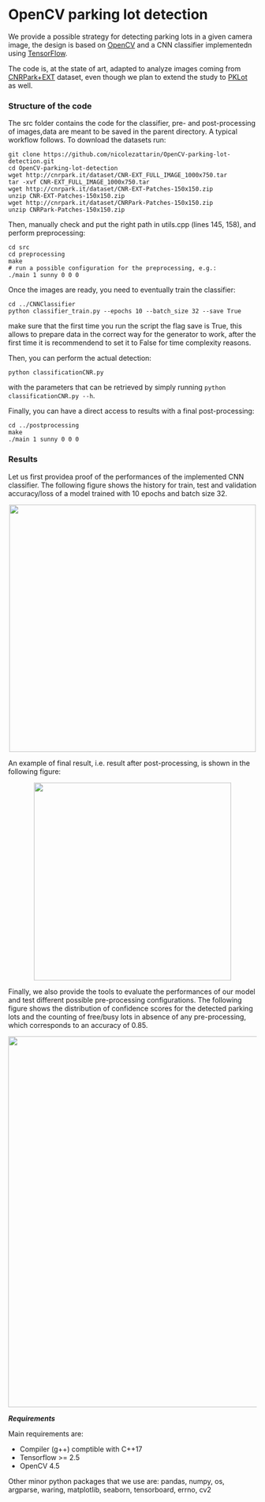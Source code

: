 # OpenCV parking lot detection
 
We provide a possible strategy for detecting parking lots in a given camera image, the design is based on [OpenCV](https://opencv.org/) and a CNN classifier implementedn using [TensorFlow](https://www.tensorflow.org/).

The code is, at the state of art, adapted to analyze images coming from [CNRPark+EXT](http://cnrpark.it) dataset, even though we plan to extend the study to [PKLot](https://web.inf.ufpr.br/vri/databases/parking-lot-database/) as well.

### Structure of the code
The src folder contains the code for the classifier, pre- and post-processing of images,data are meant to be saved in the parent directory.
A typical workflow follows.
To download the datasets run:
```
git clone https://github.com/nicolezattarin/OpenCV-parking-lot-detection.git
cd OpenCV-parking-lot-detection
wget http://cnrpark.it/dataset/CNR-EXT_FULL_IMAGE_1000x750.tar
tar -xvf CNR-EXT_FULL_IMAGE_1000x750.tar
wget http://cnrpark.it/dataset/CNR-EXT-Patches-150x150.zip
unzip CNR-EXT-Patches-150x150.zip
wget http://cnrpark.it/dataset/CNRPark-Patches-150x150.zip
unzip CNRPark-Patches-150x150.zip

````

Then, manually check and put the right path in utils.cpp (lines 145, 158), and perform preprocessing:

```
cd src 
cd preprocessing
make
# run a possible configuration for the preprocessing, e.g.:
./main 1 sunny 0 0 0
```
Once the images are ready, you need to eventually train the classifier:
```
cd ../CNNClassifier
python classifier_train.py --epochs 10 --batch_size 32 --save True
```
make sure that the first time you run the script the flag save is True, this allows to prepare data in the correct way for the generator to work, after the first time it is recommendend to set it to False for time complexity reasons.

Then, you can perform the actual detection:
```
python classificationCNR.py 
```
with the parameters that can be retrieved by simply running `python classificationCNR.py --h`.

Finally, you can have a direct access to results with a final post-processing:
```
cd ../postprocessing
make
./main 1 sunny 0 0 0
```

### Results
Let us first providea proof of the performances of the implemented CNN classifier. The following figure shows the history for train, test and validation accuracy/loss of a model trained with 10 epochs and batch size 32.

<p align="center">
  <img src="figs/10_epochs_32_batch_history.png" width="500" />

</p>

An example of final result, i.e. result after post-processing, is shown in the following figure:

<p align="center">
  <img src="figs/2015-11-12_1239.jpg" width="400" />
</p>

Finally, we also provide the tools to evaluate the performances of our model and test different possible pre-processing configurations.
The following figure shows the distribution of confidence scores for the detected parking lots and the counting of free/busy lots in absence of any pre-processing, which corresponds to an accuracy of 0.85.

<p align="center">
  <img src="figs/confidence_none.png" width="750" />
</p>

***Requirements***

Main requirements are:

- Compiler (g++) comptible with C++17
- Tensorflow >= 2.5
- OpenCV 4.5

Other minor python packages that we use are: pandas, numpy, os, argparse, waring, matplotlib, seaborn, tensorboard, errno, cv2

